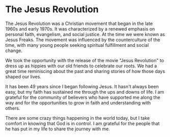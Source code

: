 # The Jesus Revolution

The Jesus Revolution was a Christian movement that began in the late 1960s and early 1970s. It was characterized by a
renewed emphasis on personal faith, evangelism, and social justice. At the time we were known as Jesus Freaks. The
movement was influenced by the counterculture of the time, with many young people seeking spiritual fulfillment and
social change.

We took the opportunity with the release of the movie "Jesus Revolution" to dress up as hippies with our old friends to
celebrate our roots. We had a great time reminiscing about the past and sharing stories of how those days shaped our
lives.

It has been 49 years since I began following Jesus.  It hasn't always been easy, but my faith has sustained me through 
the ups and downs of life. I am grateful for the community of believers who have supported me along the way and for the 
opportunities to grow in faith and understanding with others.

There are some crazy things happening in the world today, but I take comfort in knowing that God is in control. I am
grateful for the people that he has put in my life to share the journey with me. 

